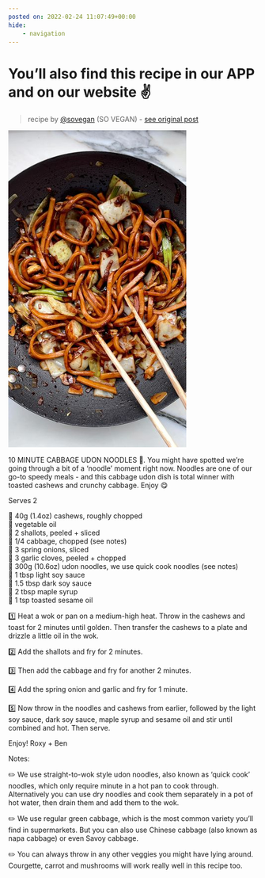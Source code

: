 ```yaml
---
posted on: 2022-02-24 11:07:49+00:00
hide:
    - navigation
---
```


# You’ll also find this recipe in our APP and on our website ✌️ 

> recipe by [@sovegan](https://www.instagram.com/sovegan/) 
(SO VEGAN) - [see original post](https://instagram.com/p/CaW49fSg-ql)

![](../img/sovegan_24-02-2022_1102.png)

   
10 MINUTE CABBAGE UDON NOODLES 🍜. You might have spotted we’re going through a bit of a ‘noodle’ moment right now. Noodles are one of our go-to speedy meals - and this cabbage udon dish is total winner with toasted cashews and crunchy cabbage. Enjoy 😋  
   
Serves 2  
   
🌿 40g (1.4oz) cashews, roughly chopped  
🌿 vegetable oil  
🌿 2 shallots, peeled + sliced  
🌿 1/4 cabbage, chopped (see notes)  
🌿 3 spring onions, sliced  
🌿 3 garlic cloves, peeled + chopped  
🌿 300g (10.6oz) udon noodles, we use quick cook noodles (see notes)  
🌿 1 tbsp light soy sauce  
🌿 1.5 tbsp dark soy sauce   
🌿 2 tbsp maple syrup  
🌿 1 tsp toasted sesame oil  
   
1️⃣ Heat a wok or pan on a medium-high heat. Throw in the cashews and toast for 2 minutes until golden. Then transfer the cashews to a plate and drizzle a little oil in the wok.  
   
2️⃣ Add the shallots and fry for 2 minutes.  
   
3️⃣ Then add the cabbage and fry for another 2 minutes.  
   
4️⃣ Add the spring onion and garlic and fry for 1 minute.  
   
5️⃣ Now throw in the noodles and cashews from earlier, followed by the light soy sauce, dark soy sauce, maple syrup and sesame oil and stir until combined and hot. Then serve.  
   
Enjoy! Roxy + Ben  
   
Notes:  
   
✏️ We use straight-to-wok style udon noodles, also known as ‘quick cook’ noodles, which only require minute in a hot pan to cook through. Alternatively you can use dry noodles and cook them separately in a pot of hot water, then drain them and add them to the wok.  
   
✏️ We use regular green cabbage, which is the most common variety you’ll find in supermarkets. But you can also use Chinese cabbage (also known as napa cabbage) or even Savoy cabbage.  
   
✏️ You can always throw in any other veggies you might have lying around. Courgette, carrot and mushrooms will work really well in this recipe too.   